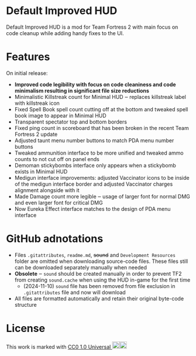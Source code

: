 # Default Improved HUD
Default Improved HUD is a mod for Team Fortress 2 with main focus on code cleanup while adding handy fixes to the UI.

# Features
On initial release:
- **Improved code legibility with focus on code cleaniness and code minimalism resulting in significant file size reductions**
- Minimalistic Killstreak count for Minimal HUD ‒ replaces killstreak label with killstreak icon
- Fixed Spell Book spell count cutting off at the bottom and tweaked spell book image to appear in Minimal HUD
- Transparent spectator top and bottom borders
- Fixed ping count in scoreboard that has been broken in the recent Team Fortress 2 update
- Adjusted taunt menu number buttons to match PDA menu number buttons
- Tweaked ammunition interface to be more unified and tweaked ammo counts to not cut off on panel ends
- Demoman stickybombs interface only appears when a stickybomb exists in Minimal HUD
- Medigun interface improvements: adjusted Vaccinator icons to be inside of the medigun interface border and adjusted Vaccinator charges alignment alongside with it
- Made Damage count more legible ‒ usage of larger font for normal DMG and even larger font for critical DMG
- Now Eureka Effect interface matches to the design of PDA menu interface

# GitHub adnotations
- Files `.gitattributes`, `readme.md`, ~~sound~~ and `Development Resources` folder are omitted when downloading source-code files. These files still can be downloaded separately manually when needed
- **Obsolete** ‒ `sound` should be created manually in order to prevent TF2 from creating `sound.cache` when using the HUD in-game for the first time
  - (2024-11-10) `sound` file has been removed from file exclusion in `.gitattributes` file and now will download
- All files are formatted automatically and retain their original byte-code structure

# License
This work is marked with <a href="https://creativecommons.org/publicdomain/zero/1.0/?ref=chooser-v1" target="_blank" rel="license noopener noreferrer">CC0 1.0 Universal <span data-v-a0d4e8a8="" class="icon"><img data-v-a0d4e8a8="" width="20" height="20" src="https://chooser-beta.creativecommons.org/img/cc-logo.f0ab4ebe.svg"><img data-v-a0d4e8a8="" width="20" height="20" src="https://chooser-beta.creativecommons.org/img/cc-zero.f5450231.svg"></span></a>
